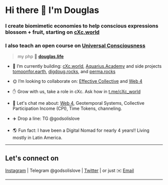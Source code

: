 # Hi there 👋 I'm Douglas

### I create biomimetic economies to help conscious expressions blossom + fruit, starting on [cXc.world](https://music.cxc.world)

### I also teach an open course on [Universal Consciousness](https://aquarius.academy/learn/universal-consciousness-densities-dimensions-matrices-grids/) 

> my php 🏡 **[douglas.life](https://douglas.life/)** 


- 🔭 I’m currently building: [cXc.world](https://music.cxc.world), [Aquarius.Academy](https://aquarius.academy/) and side projects [tomoonfor.earth](https://tomoonfor.earth), [digdoug.rocks](https://digdoug.rocks), and [perma.rocks](https://perma.rocks)
- 🌞 I’m looking to collaborate on: [Effective Collective](https://github.com/dougbutner/effective-collective) and [Web 4](https://github.com/dougbutner/web-4)
- ✋ Grow with us, take a role in cXc. Ask how in [t.me/cXc_world](https://t.me/cXc_world)
- 💬 Let's chat me about: [Web 4](https://github.com/dougbutner/web-4), Geotemporal Systems, Collective Participation Income (CPI), Time Tokens, channeling.
- ✈️ Drop a line: TG @godsolislove

- 🌎 Fun fact: I have been a Digital Nomad for nearly 4 years!! Living mostly in Latin America.

___   

## Let's connect on

 [Instagram](https://instagram.com/iammonlove) | Telegram @godsolislove | [Twitter](https://twitter.com/dougbutner) | or just ✉️ [Email](mailto:douglas@cxc.world) 

___  
